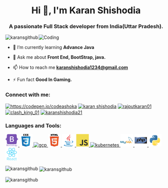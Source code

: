 
<h1 align="center">Hi 👋, I'm Karan Shishodia</h1>
<h3 align="center">A passionate Full Stack developer from India(Uttar Pradesh).</h3>
<img align="right" alt="Coding" width="400" src="https://www.simplilearn.com/ice9/free_resources_article_thumb/full_stack_banner.jpg">

<p align="left"> <img src="https://komarev.com/ghpvc/?username=karansgithub&label=Profile%20views&color=0e75b6&style=flat" alt="karansgithub" /> </p>

- 🌱 I’m currently learning **Advance Java**

- 💬 Ask me about **Front End, BootStrap, java.**

- 📫 How to reach me **karanshishodia1234@gmail.com**

- ⚡ Fun fact **Good In Gaming.**

<h3 align="left">Connect with me:</h3>
<p align="left">
<a href="https://codepen.io/https://codepen.io/codeASHOKA" target="blank"><img align="center" src="https://raw.githubusercontent.com/rahuldkjain/github-profile-readme-generator/master/src/images/icons/Social/codepen.svg" alt="https://codepen.io/codeashoka" height="30" width="40" /></a>
<a href="https://linkedin.com/in/karan-shishodia-30121422b" target="blank"><img align="center" src="https://raw.githubusercontent.com/rahuldkjain/github-profile-readme-generator/master/src/images/icons/Social/linked-in-alt.svg" alt="karan shishodia" height="30" width="40" /></a>
<a href="https://instagram.com/rajputkaran01" target="blank"><img align="center" src="https://raw.githubusercontent.com/rahuldkjain/github-profile-readme-generator/master/src/images/icons/Social/instagram.svg" alt="rajputkaran01" height="30" width="40" /></a>
<a href="https://www.youtube.com/c/Clash_King_01" target="blank"><img align="center" src="https://raw.githubusercontent.com/rahuldkjain/github-profile-readme-generator/master/src/images/icons/Social/youtube.svg" alt="clash_king_01" height="30" width="40" /></a>
<a href="https://www.hackerrank.com/karanshishodia21" target="blank"><img align="center" src="https://raw.githubusercontent.com/rahuldkjain/github-profile-readme-generator/master/src/images/icons/Social/hackerrank.svg" alt="karanshishodia21" height="30" width="40" /></a>
</p>

<h3 align="left">Languages and Tools:</h3>
<p align="left"> <a href="https://getbootstrap.com" target="_blank" rel="noreferrer"> <img src="https://raw.githubusercontent.com/devicons/devicon/master/icons/bootstrap/bootstrap-plain-wordmark.svg" alt="bootstrap" width="40" height="40"/> </a> <a href="https://www.w3schools.com/css/" target="_blank" rel="noreferrer"> <img src="https://raw.githubusercontent.com/devicons/devicon/master/icons/css3/css3-original-wordmark.svg" alt="css3" width="40" height="40"/> </a> <a href="https://cloud.google.com" target="_blank" rel="noreferrer"> <img src="https://www.vectorlogo.zone/logos/google_cloud/google_cloud-icon.svg" alt="gcp" width="40" height="40"/> </a> <a href="https://www.w3.org/html/" target="_blank" rel="noreferrer"> <img src="https://raw.githubusercontent.com/devicons/devicon/master/icons/html5/html5-original-wordmark.svg" alt="html5" width="40" height="40"/> </a> <a href="https://www.java.com" target="_blank" rel="noreferrer"> <img src="https://raw.githubusercontent.com/devicons/devicon/master/icons/java/java-original.svg" alt="java" width="40" height="40"/> </a> <a href="https://developer.mozilla.org/en-US/docs/Web/JavaScript" target="_blank" rel="noreferrer"> <img src="https://raw.githubusercontent.com/devicons/devicon/master/icons/javascript/javascript-original.svg" alt="javascript" width="40" height="40"/> </a> <a href="https://kubernetes.io" target="_blank" rel="noreferrer"> <img src="https://www.vectorlogo.zone/logos/kubernetes/kubernetes-icon.svg" alt="kubernetes" width="40" height="40"/> </a> <a href="https://www.mysql.com/" target="_blank" rel="noreferrer"> <img src="https://raw.githubusercontent.com/devicons/devicon/master/icons/mysql/mysql-original-wordmark.svg" alt="mysql" width="40" height="40"/> </a> <a href="https://www.php.net" target="_blank" rel="noreferrer"> <img src="https://raw.githubusercontent.com/devicons/devicon/master/icons/php/php-original.svg" alt="php" width="40" height="40"/> </a> <a href="https://www.python.org" target="_blank" rel="noreferrer"> <img src="https://raw.githubusercontent.com/devicons/devicon/master/icons/python/python-original.svg" alt="python" width="40" height="40"/> </a> <a href="https://reactjs.org/" target="_blank" rel="noreferrer"> <img src="https://raw.githubusercontent.com/devicons/devicon/master/icons/react/react-original-wordmark.svg" alt="react" width="40" height="40"/> </a> </p>

<p><img align="left" src="https://github-readme-stats.vercel.app/api/top-langs?username=karansgithub&show_icons=true&locale=en&layout=compact" alt="karansgithub" /></p>

<p>&nbsp;<img align="center" src="https://github-readme-stats.vercel.app/api?username=karansgithub&show_icons=true&locale=en" alt="karansgithub" /></p>

<p><img align="center" src="https://github-readme-streak-stats.herokuapp.com/?user=karansgithub&" alt="karansgithub" /></p>
